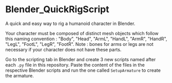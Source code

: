 # Blender_QuickRigScript

A quick and easy way to rig a humanoid character in Blender.

Your character must be composed of distinct mesh objects which follow this naming convention : "Body", "Head", "ArmL", "HandL", "ArmR", "HandR", "LegL", "FootL", "LegR", "FootR". Note : bones for arms or legs are not necessary if your character does not have these parts.

Go to the scripting tab in Blender and create 3 new scripts named after each ```.py``` file in this repository. Paste the content of the files in the respective Blender scripts and run the one called ```SetupArmature``` to create the armature.
